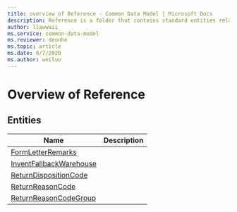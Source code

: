 ```yaml
---
title: overview of Reference - Common Data Model | Microsoft Docs
description: Reference is a folder that contains standard entities related to the Common Data Model.
author: llawwaii
ms.service: common-data-model
ms.reviewer: deonhe
ms.topic: article
ms.date: 8/7/2020
ms.author: weiluo
---
```


# Overview of Reference


## Entities

|Name|Description|
|---|---|
|[FormLetterRemarks](FormLetterRemarks.md)||
|[InventFallbackWarehouse](InventFallbackWarehouse.md)||
|[ReturnDispositionCode](ReturnDispositionCode.md)||
|[ReturnReasonCode](ReturnReasonCode.md)||
|[ReturnReasonCodeGroup](ReturnReasonCodeGroup.md)||
